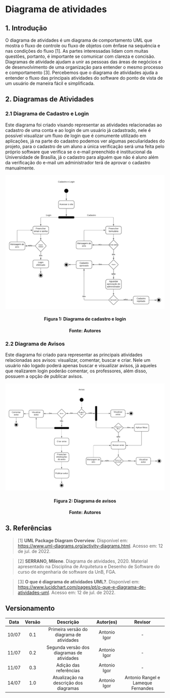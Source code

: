 # Diagrama de atividades

## 1. Introdução
O diagrama de atividades é um diagrama de comportamento UML que mostra o fluxo de controle ou fluxo de objetos com ênfase na sequência e nas condições do fluxo [1]. As partes interessadas lidam com muitas questões, portanto, é importante se comunicar com clareza e concisão. Diagramas de atividade ajudam a unir as pessoas das áreas de negócios e de desenvolvimento de uma organização para entender o mesmo processo e comportamento [3]. Percebemos que o diagrama de atividades ajuda a entender o fluxo das principais atividades do software do ponto de vista de um usuário de maneira fácil e simplificada.

## 2. Diagramas de Atividades

### 2.1 Diagrama de Cadastro e Login
Este diagrama foi criado visando representar as atividades relacionadas ao cadastro de uma conta e ao login de um usuário já cadastrado, nele é possível visualizar um fluxo de login que é comumente utilizado em aplicações, já na parte do cadastro podemos ver algumas peculiaridades do projeto, para o cadastro de um aluno a única verificação será uma feita pelo próprio software que verifica se o e-mail preenchido é institucional da Universidade de Brasília, já o cadastro para alguém que não é aluno além da verificação do e-mail um administrador terá de aprovar o cadastro manualmente. 

![Diagrama Cadastro e Login](../assets/img/diagramaCadastroELogin.png)
<h4 align = "center">Figura 1: Diagrama de cadastro e login</h6>
<h4 align = "center">Fonte: Autores</h6>

### 2.2 Diagrama de Avisos
Este diagrama foi criado para representar as principais atividades relacionadas aos avisos: visualizar, comentar, buscar e criar. Nele um usuário não logado poderá apenas buscar e visualizar avisos, já aqueles que realizarem login poderão comentar, os professores, além disso, possuem a opção de publicar avisos.

![Diagrama Cadastro e Login](../assets/img/diagramaDeAvisos.png)
<h4 align = "center">Figura 2: Diagrama de avisos</h6>
<h4 align = "center">Fonte: Autores</h6>

## 3. Referências

> [1] **UML Package Diagram Overview**. Disponível em: <a href="https://www.uml-diagrams.org/activity-diagrams.html" target="_blanck">https://www.uml-diagrams.org/activity-diagrams.html</a>. Acesso em: 12 de jul. de 2022.

> [2] **SERRANO, Milene**. Diagrama de atividades, 2020. Material apresentado na Disciplina de Arquitetura e Desenho de Software do curso de engenharia de software da UnB, FGA.

> [3] **O que é diagrama de atividades UML?**. Disponível em: <a href="https://www.lucidchart.com/pages/pt/o-que-e-diagrama-de-atividades-uml" target="_blanck">https://www.lucidchart.com/pages/pt/o-que-e-diagrama-de-atividades-uml</a>. Acesso em: 12 de jul. de 2022.

## Versionamento

| Data |Versão| Descrição | Autor(es) | Revisor |
|:----:|:----:|:---------:|:-----:|:-----:|
| 10/07 |  0.1  | Primeira versão do diagrama de atividades | Antonio Igor | - |
| 11/07 |  0.2  | Segunda versão dos diagramas de atividades  | Antonio Igor | - |
| 11/07 |  0.3  | Adição das referências | Antonio Igor | - |
| 14/07 |  1.0  | Atualização na descrição dos diagramas | Antonio Igor | Antonio Rangel e Lameque Fernandes |
